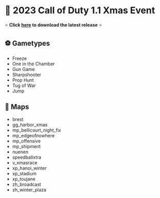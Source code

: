 # :santa: 2023 Call of Duty 1.1 Xmas Event 

:star: **Click [here](https://github.com/CoD1xmas/2023-Xmas-Event/releases) to download the latest release** :star:

## :soccer: Gametypes
- Freeze
- One in the Chamber
- Gun Game
- Sharpshooter
- Prop Hunt
- Tug of War
- Jump

## :christmas_tree: Maps
- brest
- gg_harbor_xmas
- mp_bellicourt_night_fix
- mp_edgeofnowhere
- mp_offensive
- mp_shipment
- nuenen
- speedballxtra
- v_xmasrace
- xp_hanoi_winter
- xp_stadium
- xp_toujane
- zh_broadcast
- zh_winter_plaza
